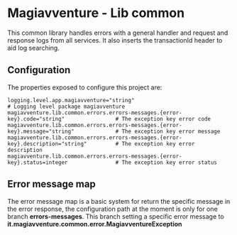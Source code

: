 # Magiavventure - Lib common

This common library handles errors with a general handler and request and response logs from all services.
It also inserts the transactionId header to aid log searching.

## Configuration

The properties exposed to configure this project are:

```properties
logging.level.app.magiavventure="string"                                                 # Logging level package magiavventure
magiavventure.lib.common.errors.errors-messages.{error-key}.code="string"                # The exception key error code
magiavventure.lib.common.errors.errors-messages.{error-key}.message="string"             # The exception key error message
magiavventure.lib.common.errors.errors-messages.{error-key}.description="string"         # The exception key error description
magiavventure.lib.common.errors.errors-messages.{error-key}.status=integer               # The exception key error status
```


## Error message map
The error message map is a basic system for return the specific message in the error response,
the configuration path at the moment is only for one branch **errors-messages**.
This branch setting a specific error message to **it.magiavventure.common.error.MagiavventureException**